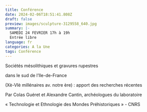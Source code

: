 ```yaml
---
title: Conférence
date: 2024-02-06T18:51:41.808Z
draft: false
preview: images/sculpture-3129558_640.jpg
summary: |-
  SAMEDI 24 FEVRIER 17h à 19h
  Entrée libre
language: fr
categories: A la Une
tags: Conférence
---
```

Sociétés mésolithiques et gravures rupestres

dans le sud de l’Ile-de-France

(Xè-VIè millénaires av. notre ère) : apport des recherches récentes

Par Colas Guéret et Alexandre Cantin, archéologues du laboratoire

« Technologie et Ethnologie des Mondes Préhistoriques » - CNRS
